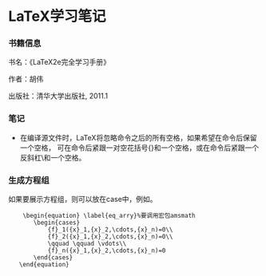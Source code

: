 # LaTeX学习笔记
### 书籍信息
书名：《LaTeX2e完全学习手册》

作者：胡伟 

出版社：清华大学出版社, 2011.1
### 笔记
* 在编译源文件时，LaTeX将忽略命令之后的所有空格，如果希望在命令后保留一个空格，
可在命令后紧跟一对空花括号{}和一个空格，或在命令后紧跟一个反斜杠\和一个空格。

### 生成方程组
如果要展示方程组，则可以放在case中，例如。
```
	\begin{equation} \label{eq_arry}%要调用宏包amsmath
	   \begin{cases}
		   {f}_1({x}_1,{x}_2,\cdots,{x}_n)=0\\
		   {f}_2({x}_1,{x}_2,\cdots,{x}_n)=0\\
		   \qquad \qquad \vdots\\
		   {f}_n({x}_1,{x}_2,\cdots,{x}_n)=0
	   \end{cases}	
   \end{equation}
```
